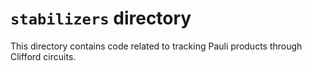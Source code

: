 # `stabilizers` directory

This directory contains code related to tracking Pauli products through Clifford circuits.
